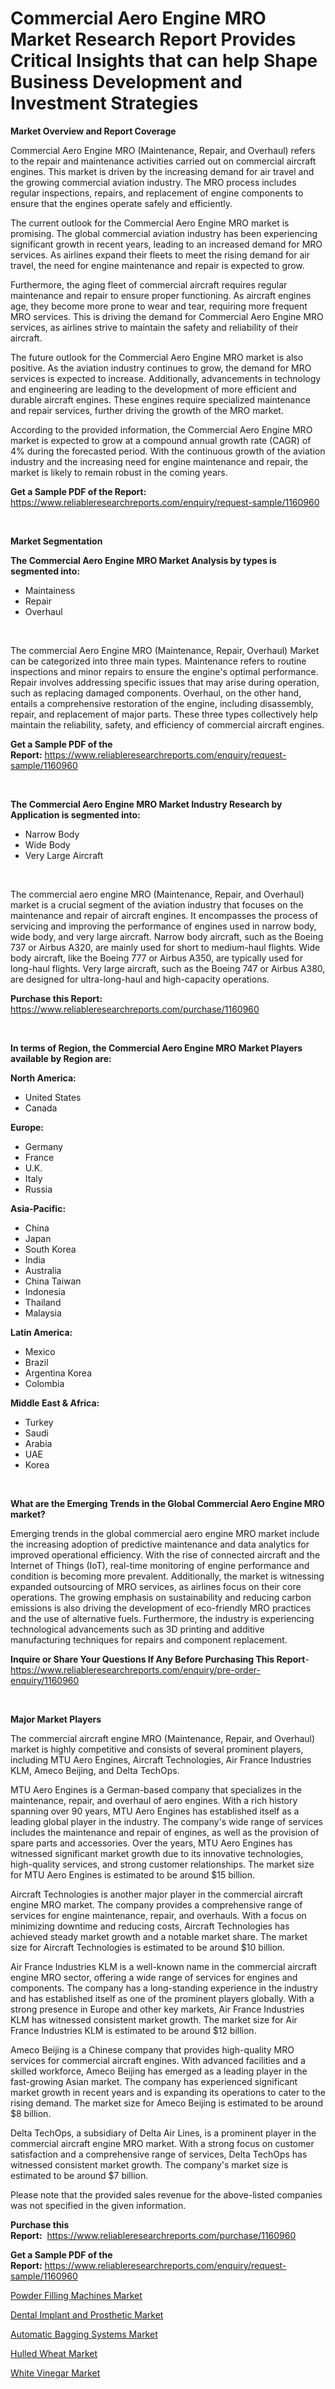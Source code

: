 <p><h1>Commercial Aero Engine MRO Market Research Report Provides Critical Insights that can help Shape Business Development and Investment Strategies</h1></p><p><strong>Market Overview and Report Coverage</strong></p>
<p><p>Commercial Aero Engine MRO (Maintenance, Repair, and Overhaul) refers to the repair and maintenance activities carried out on commercial aircraft engines. This market is driven by the increasing demand for air travel and the growing commercial aviation industry. The MRO process includes regular inspections, repairs, and replacement of engine components to ensure that the engines operate safely and efficiently.</p><p>The current outlook for the Commercial Aero Engine MRO market is promising. The global commercial aviation industry has been experiencing significant growth in recent years, leading to an increased demand for MRO services. As airlines expand their fleets to meet the rising demand for air travel, the need for engine maintenance and repair is expected to grow.</p><p>Furthermore, the aging fleet of commercial aircraft requires regular maintenance and repair to ensure proper functioning. As aircraft engines age, they become more prone to wear and tear, requiring more frequent MRO services. This is driving the demand for Commercial Aero Engine MRO services, as airlines strive to maintain the safety and reliability of their aircraft.</p><p>The future outlook for the Commercial Aero Engine MRO market is also positive. As the aviation industry continues to grow, the demand for MRO services is expected to increase. Additionally, advancements in technology and engineering are leading to the development of more efficient and durable aircraft engines. These engines require specialized maintenance and repair services, further driving the growth of the MRO market.</p><p>According to the provided information, the Commercial Aero Engine MRO market is expected to grow at a compound annual growth rate (CAGR) of 4% during the forecasted period. With the continuous growth of the aviation industry and the increasing need for engine maintenance and repair, the market is likely to remain robust in the coming years.</p></p>
<p><strong>Get a Sample PDF of the Report:</strong> <a href="https://www.reliableresearchreports.com/enquiry/request-sample/1160960">https://www.reliableresearchreports.com/enquiry/request-sample/1160960</a></p>
<p>&nbsp;</p>
<p><strong>Market Segmentation</strong></p>
<p><strong>The Commercial Aero Engine MRO Market Analysis by types is segmented into:</strong></p>
<p><ul><li>Maintainess</li><li>Repair</li><li>Overhaul</li></ul></p>
<p>&nbsp;</p>
<p><p>The commercial Aero Engine MRO (Maintenance, Repair, Overhaul) Market can be categorized into three main types. Maintenance refers to routine inspections and minor repairs to ensure the engine's optimal performance. Repair involves addressing specific issues that may arise during operation, such as replacing damaged components. Overhaul, on the other hand, entails a comprehensive restoration of the engine, including disassembly, repair, and replacement of major parts. These three types collectively help maintain the reliability, safety, and efficiency of commercial aircraft engines.</p></p>
<p><strong>Get a Sample PDF of the Report:</strong>&nbsp;<a href="https://www.reliableresearchreports.com/enquiry/request-sample/1160960">https://www.reliableresearchreports.com/enquiry/request-sample/1160960</a></p>
<p>&nbsp;</p>
<p><strong>The Commercial Aero Engine MRO Market Industry Research by Application is segmented into:</strong></p>
<p><ul><li>Narrow Body</li><li>Wide Body</li><li>Very Large Aircraft</li></ul></p>
<p>&nbsp;</p>
<p><p>The commercial aero engine MRO (Maintenance, Repair, and Overhaul) market is a crucial segment of the aviation industry that focuses on the maintenance and repair of aircraft engines. It encompasses the process of servicing and improving the performance of engines used in narrow body, wide body, and very large aircraft. Narrow body aircraft, such as the Boeing 737 or Airbus A320, are mainly used for short to medium-haul flights. Wide body aircraft, like the Boeing 777 or Airbus A350, are typically used for long-haul flights. Very large aircraft, such as the Boeing 747 or Airbus A380, are designed for ultra-long-haul and high-capacity operations.</p></p>
<p><strong>Purchase this Report:</strong>&nbsp; <a href="https://www.reliableresearchreports.com/purchase/1160960">https://www.reliableresearchreports.com/purchase/1160960</a></p>
<p>&nbsp;</p>
<p><strong>In terms of Region, the Commercial Aero Engine MRO Market Players available by Region are:</strong></p>
<p>
    <p> <strong> North America: </strong>
        <ul>
            <li>United States</li>
            <li>Canada</li>
        </ul>
        </p> 
    <p> <strong> Europe: </strong>
        <ul>
            <li>Germany</li>
            <li>France</li>
            <li>U.K.</li>
            <li>Italy</li>
            <li>Russia</li>
        </ul>
        </p> 
    <p> <strong> Asia-Pacific: </strong>
        <ul>
            <li>China</li>
            <li>Japan</li>
            <li>South Korea</li>
            <li>India</li>
            <li>Australia</li>
            <li>China Taiwan</li>
            <li>Indonesia</li>
            <li>Thailand</li>
            <li>Malaysia</li>
        </ul>
        </p> 
    <p> <strong> Latin America: </strong>
        <ul>
            <li>Mexico</li>
            <li>Brazil</li>
            <li>Argentina Korea</li>
            <li>Colombia</li>
        </ul>
        </p> 
    <p> <strong> Middle East & Africa: </strong>
        <ul>
            <li>Turkey</li>
            <li>Saudi</li>
            <li>Arabia</li>
            <li>UAE</li>
            <li>Korea</li>
        </ul>
    </p>
    </p>
<p>&nbsp;</p>
<p><strong>What are the Emerging Trends in the Global Commercial Aero Engine MRO market?</strong></p>
<p><p>Emerging trends in the global commercial aero engine MRO market include the increasing adoption of predictive maintenance and data analytics for improved operational efficiency. With the rise of connected aircraft and the Internet of Things (IoT), real-time monitoring of engine performance and condition is becoming more prevalent. Additionally, the market is witnessing expanded outsourcing of MRO services, as airlines focus on their core operations. The growing emphasis on sustainability and reducing carbon emissions is also driving the development of eco-friendly MRO practices and the use of alternative fuels. Furthermore, the industry is experiencing technological advancements such as 3D printing and additive manufacturing techniques for repairs and component replacement.</p></p>
<p><strong>Inquire or Share Your Questions If Any Before Purchasing This Report</strong>- <a href="https://www.reliableresearchreports.com/enquiry/pre-order-enquiry/1160960">https://www.reliableresearchreports.com/enquiry/pre-order-enquiry/1160960</a></p>
<p>&nbsp;</p>
<p><strong>Major Market Players</strong></p>
<p><p>The commercial aircraft engine MRO (Maintenance, Repair, and Overhaul) market is highly competitive and consists of several prominent players, including MTU Aero Engines, Aircraft Technologies, Air France Industries KLM, Ameco Beijing, and Delta TechOps.</p><p>MTU Aero Engines is a German-based company that specializes in the maintenance, repair, and overhaul of aero engines. With a rich history spanning over 90 years, MTU Aero Engines has established itself as a leading global player in the industry. The company's wide range of services includes the maintenance and repair of engines, as well as the provision of spare parts and accessories. Over the years, MTU Aero Engines has witnessed significant market growth due to its innovative technologies, high-quality services, and strong customer relationships. The market size for MTU Aero Engines is estimated to be around $15 billion.</p><p>Aircraft Technologies is another major player in the commercial aircraft engine MRO market. The company provides a comprehensive range of services for engine maintenance, repair, and overhauls. With a focus on minimizing downtime and reducing costs, Aircraft Technologies has achieved steady market growth and a notable market share. The market size for Aircraft Technologies is estimated to be around $10 billion.</p><p>Air France Industries KLM is a well-known name in the commercial aircraft engine MRO sector, offering a wide range of services for engines and components. The company has a long-standing experience in the industry and has established itself as one of the prominent players globally. With a strong presence in Europe and other key markets, Air France Industries KLM has witnessed consistent market growth. The market size for Air France Industries KLM is estimated to be around $12 billion.</p><p>Ameco Beijing is a Chinese company that provides high-quality MRO services for commercial aircraft engines. With advanced facilities and a skilled workforce, Ameco Beijing has emerged as a leading player in the fast-growing Asian market. The company has experienced significant market growth in recent years and is expanding its operations to cater to the rising demand. The market size for Ameco Beijing is estimated to be around $8 billion.</p><p>Delta TechOps, a subsidiary of Delta Air Lines, is a prominent player in the commercial aircraft engine MRO market. With a strong focus on customer satisfaction and a comprehensive range of services, Delta TechOps has witnessed consistent market growth. The company's market size is estimated to be around $7 billion.</p><p>Please note that the provided sales revenue for the above-listed companies was not specified in the given information.</p></p>
<p><strong>Purchase this Report:</strong>&nbsp;&nbsp;<a href="https://www.reliableresearchreports.com/purchase/1160960">https://www.reliableresearchreports.com/purchase/1160960</a></p>
<p></p>
<p><strong>Get a Sample PDF of the Report:</strong>&nbsp;<a href="https://www.reliableresearchreports.com/enquiry/request-sample/1160960">https://www.reliableresearchreports.com/enquiry/request-sample/1160960</a></p>
<p><p><a href="https://medium.com/@dariodooley/powder-filling-machines-market-size-growth-forecast-2023-2030-9a949dc05216">Powder Filling Machines Market</a></p><p><a href="https://github.com/GroverBarry/Market-Research-Report-List-1/blob/main/dental-implant-and-prosthetic-market.md">Dental Implant and Prosthetic Market</a></p><p><a href="https://medium.com/@ivaschinner/automatic-bagging-systems-market-size-growth-forecast-2023-2030-2f90ac4cea3b">Automatic Bagging Systems Market</a></p><p><a href="https://www.linkedin.com/pulse/hulled-wheat-market-research-report-provides-thorough-industry-lfmwe/">Hulled Wheat Market</a></p><p><a href="https://www.linkedin.com/pulse/decoding-white-vinegar-market-deep-dive-latest-trends-segmentation-u41ce/">White Vinegar Market</a></p></p>